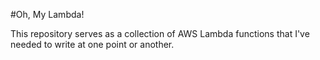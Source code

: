 #Oh, My Lambda!

This repository serves as a collection of AWS Lambda functions that I've needed to write at one point or another.

